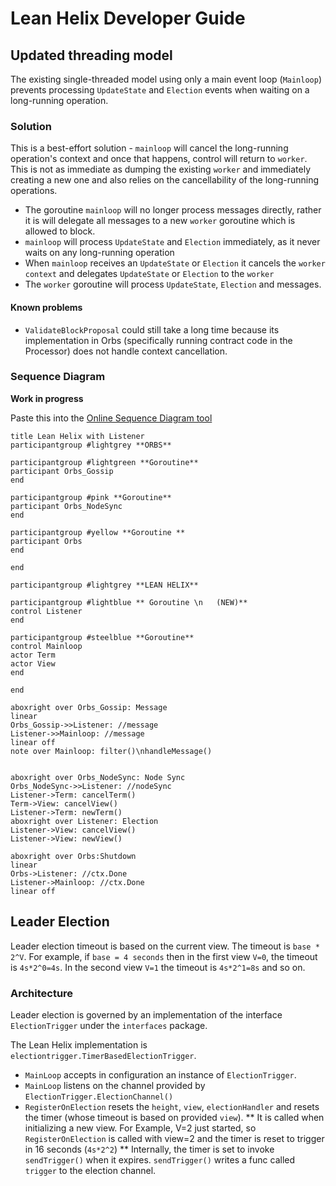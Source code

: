 # Lean Helix Developer Guide

## Updated threading model

The existing single-threaded model using only a main event loop (`Mainloop`) prevents processing `UpdateState` and `Election` events when waiting on a long-running operation.

### Solution

This is a best-effort solution - `mainloop` will cancel the long-running operation's context and once that happens, control will return to `worker`.
This is not as immediate as dumping the existing `worker` and immediately creating a new one and also relies on the cancellability of the long-running operations. 

* The goroutine `mainloop` will no longer process messages directly, rather it is will delegate all messages to a new `worker` goroutine which is allowed to block.
* `mainloop` will process `UpdateState` and `Election` immediately, as it never waits on any long-running operation
* When `mainloop` receives an `UpdateState` or `Election` it cancels the `worker context` and delegates `UpdateState` or `Election` to the `worker` 
* The `worker` goroutine will process `UpdateState`, `Election` and messages. 

#### Known problems
* `ValidateBlockProposal` could still take a long time because its implementation in Orbs (specifically running contract code in the Processor) does not handle context cancellation.
 
 

### Sequence Diagram
**Work in progress**

Paste this into the [Online Sequence Diagram tool](https://sequencediagram.org/)
```
title Lean Helix with Listener
participantgroup #lightgrey **ORBS**

participantgroup #lightgreen **Goroutine**
participant Orbs_Gossip
end

participantgroup #pink **Goroutine**
participant Orbs_NodeSync
end

participantgroup #yellow **Goroutine **
participant Orbs
end

end

participantgroup #lightgrey **LEAN HELIX**

participantgroup #lightblue ** Goroutine \n   (NEW)**
control Listener
end

participantgroup #steelblue **Goroutine**
control Mainloop
actor Term
actor View
end

end

aboxright over Orbs_Gossip: Message
linear
Orbs_Gossip->>Listener: //message
Listener->>Mainloop: //message
linear off
note over Mainloop: filter()\nhandleMessage()


aboxright over Orbs_NodeSync: Node Sync
Orbs_NodeSync->>Listener: //nodeSync
Listener->Term: cancelTerm()
Term->View: cancelView()
Listener->Term: newTerm()
aboxright over Listener: Election
Listener->View: cancelView()
Listener->View: newView()

aboxright over Orbs:Shutdown
linear
Orbs->Listener: //ctx.Done
Listener->Mainloop: //ctx.Done
linear off

```

## Leader Election
Leader election timeout is based on the current view. The timeout is `base * 2^V`.
For example, if `base = 4 seconds` then in the first view `V=0`, the timeout is `4s*2^0=4s`.
In the second view `V=1` the timeout is `4s*2^1=8s` and so on.

### Architecture
Leader election is governed by an implementation of the interface `ElectionTrigger` under the `interfaces` package.

The Lean Helix implementation is `electiontrigger.TimerBasedElectionTrigger`.

* `MainLoop` accepts in configuration an instance of `ElectionTrigger`.
* `MainLoop` listens on the channel provided by `ElectionTrigger.ElectionChannel()`
* `RegisterOnElection` resets the `height`, `view`, `electionHandler` and resets the timer (whose timeout is based on provided `view`).
** It is called when initializing a new view. For Example, V=2 just started, so `RegisterOnElection` is called with view=2 and the timer is reset to trigger in 16 seconds (`4s*2^2`)
** Internally, the timer is set to invoke `sendTrigger()` when it expires. `sendTrigger()` writes a func called `trigger` to the election channel.

  